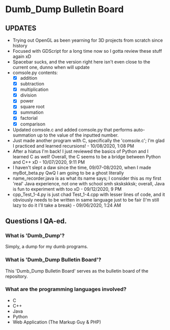 # Dumb_Dump Bulletin Board
## UPDATES
  - Trying out OpenGL as been yearning for 3D projects from scratch since history
  - Focused with GDScript for a long time now so I gotta review these stuff again xD
  - Spacebar sucks, and the version right here isn't even close to the current one, dunno when will update
  - comsole.py contents:
    - [x] addition
    - [x] subtraction
    - [x] multiplication
    - [x] division
    - [x] power
    - [x] square root
    - [x] summation
    - [x] factorial
    - [x] comparison
  - Updated comsole.c and added comsole.py that performs auto-summation up to the value of the inputted number.
  - Just made another program with C, specifically the 'comsole.c'; I'm glad I practiced and
  learned recursions! - 10/08/2020, 1:08 PM
  - After a hiatus I'm back! I just reviewed the basics of Python and I learned C as well!
  Overall, the C seems to be a bridge between Python and C++ xD - 10/07/2020, 9:11 PM
  - I haven't slept a daw since the time, 09/07-08/2020, when I made myBot_beta.py
  QwQ I am going to be a ghost literally
  - name_recorder.java is as what its name says; I consider this as my first
  'real' Java experience, not one with school smh skskskksk; overall, Java
  is fun to experiment with too xD - 09/12/2020, 9 PM
  - cpp_Test_1-4.py is just chad Test_1-4.cpp with lesser lines of code,
  and it obviously needs to be written in same language just to be fair
  (I'm still lazy to do it I'll take a break) - 09/06/2020, 1:24 AM
## Questions I QA-ed.
### What is 'Dumb_Dump'?
Simply, a dump for my dumb programs.
### What is 'Dumb_Dump Bulletin Board'?
This 'Dumb_Dump Bulletin Board' serves as the bulletin board of the repository.
### What are the programming languages involved?
  - C
  - C++
  - Java
  - Python
  - Web Application (The Markup Guy & PHP)
